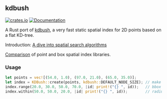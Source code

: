 ## kdbush

[![crates.io](https://meritbadge.herokuapp.com/kdbush)](https://crates.io/crates/kdbush)
[![Documentation](https://docs.rs/kdbush/badge.svg)](https://docs.rs/kdbush)

A Rust port of [kdbush](https://github.com/mourner/kdbush), a very fast static spatial
index for 2D points based on a flat KD-tree.

Introduction: [A dive into spatial search algorithms](https://medium.com/@agafonkin/a-dive-into-spatial-search-algorithms-ebd0c5e39d2a)

[Comparison](https://gist.github.com/andrewharvey/de265c3e5315cbb674488999d866d4c6)
of point and box spatial index libraries.

### Usage

```rust
let points = vec![(54.0, 1.0), (97.0, 21.0), (65.0, 35.0)];
let index = KDBush::create(points, kdbush::DEFAULT_NODE_SIZE); // make an index
index.range(20.0, 30.0, 50.0, 70.0, |id| print!("{} ", id));   // bbox search - minX, minY, maxX, maxY
index.within(50.0, 50.0, 20.0, |id| print!("{} ", id));        // radius search - x, y, radius
```
